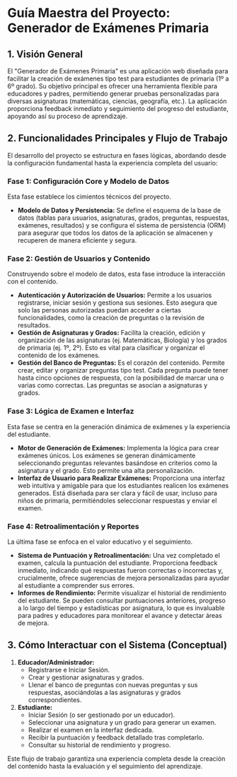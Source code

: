 # Guía Maestra del Proyecto: Generador de Exámenes Primaria

## 1. Visión General

El "Generador de Exámenes Primaria" es una aplicación web diseñada para facilitar la creación de exámenes tipo test para estudiantes de primaria (1º a 6º grado). Su objetivo principal es ofrecer una herramienta flexible para educadores y padres, permitiendo generar pruebas personalizadas para diversas asignaturas (matemáticas, ciencias, geografía, etc.). La aplicación proporciona feedback inmediato y seguimiento del progreso del estudiante, apoyando así su proceso de aprendizaje.

## 2. Funcionalidades Principales y Flujo de Trabajo

El desarrollo del proyecto se estructura en fases lógicas, abordando desde la configuración fundamental hasta la experiencia completa del usuario:

### Fase 1: Configuración Core y Modelo de Datos

Esta fase establece los cimientos técnicos del proyecto.

*   **Modelo de Datos y Persistencia:** Se define el esquema de la base de datos (tablas para usuarios, asignaturas, grados, preguntas, respuestas, exámenes, resultados) y se configura el sistema de persistencia (ORM) para asegurar que todos los datos de la aplicación se almacenen y recuperen de manera eficiente y segura.

### Fase 2: Gestión de Usuarios y Contenido

Construyendo sobre el modelo de datos, esta fase introduce la interacción con el contenido.

*   **Autenticación y Autorización de Usuarios:** Permite a los usuarios registrarse, iniciar sesión y gestiona sus sesiones. Esto asegura que solo las personas autorizadas puedan acceder a ciertas funcionalidades, como la creación de preguntas o la revisión de resultados.
*   **Gestión de Asignaturas y Grados:** Facilita la creación, edición y organización de las asignaturas (ej. Matemáticas, Biología) y los grados de primaria (ej. 1º, 2º). Esto es vital para clasificar y organizar el contenido de los exámenes.
*   **Gestión del Banco de Preguntas:** Es el corazón del contenido. Permite crear, editar y organizar preguntas tipo test. Cada pregunta puede tener hasta cinco opciones de respuesta, con la posibilidad de marcar una o varias como correctas. Las preguntas se asocian a asignaturas y grados.

### Fase 3: Lógica de Examen e Interfaz

Esta fase se centra en la generación dinámica de exámenes y la experiencia del estudiante.

*   **Motor de Generación de Exámenes:** Implementa la lógica para crear exámenes únicos. Los exámenes se generan dinámicamente seleccionando preguntas relevantes basándose en criterios como la asignatura y el grado. Esto permite una alta personalización.
*   **Interfaz de Usuario para Realizar Exámenes:** Proporciona una interfaz web intuitiva y amigable para que los estudiantes realicen los exámenes generados. Está diseñada para ser clara y fácil de usar, incluso para niños de primaria, permitiéndoles seleccionar respuestas y enviar el examen.

### Fase 4: Retroalimentación y Reportes

La última fase se enfoca en el valor educativo y el seguimiento.

*   **Sistema de Puntuación y Retroalimentación:** Una vez completado el examen, calcula la puntuación del estudiante. Proporciona feedback inmediato, indicando qué respuestas fueron correctas o incorrectas y, crucialmente, ofrece sugerencias de mejora personalizadas para ayudar al estudiante a comprender sus errores.
*   **Informes de Rendimiento:** Permite visualizar el historial de rendimiento del estudiante. Se pueden consultar puntuaciones anteriores, progreso a lo largo del tiempo y estadísticas por asignatura, lo que es invaluable para padres y educadores para monitorear el avance y detectar áreas de mejora.

## 3. Cómo Interactuar con el Sistema (Conceptual)

1.  **Educador/Administrador:**
    *   Registrarse e Iniciar Sesión.
    *   Crear y gestionar asignaturas y grados.
    *   Llenar el banco de preguntas con nuevas preguntas y sus respuestas, asociándolas a las asignaturas y grados correspondientes.
2.  **Estudiante:**
    *   Iniciar Sesión (o ser gestionado por un educador).
    *   Seleccionar una asignatura y un grado para generar un examen.
    *   Realizar el examen en la interfaz dedicada.
    *   Recibir la puntuación y feedback detallado tras completarlo.
    *   Consultar su historial de rendimiento y progreso.

Este flujo de trabajo garantiza una experiencia completa desde la creación del contenido hasta la evaluación y el seguimiento del aprendizaje.